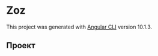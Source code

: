 # Zoz

This project was generated with [Angular CLI](https://github.com/angular/angular-cli) version 10.1.3.

## Проект
